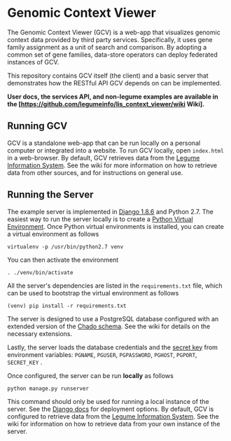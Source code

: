 # Genomic Context Viewer
The Genomic Context Viewer (GCV) is a web-app that visualizes genomic context data provided by third party services.
Specifically, it uses gene family assignment as a unit of search and comparison.
By adopting a common set of gene families, data-store operators can deploy federated instances of GCV.

This repository contains GCV itself (the client) and a basic server that demonstrates how the RESTful API GCV depends on can be implemented. 

**User docs, the services API, and non-legume examples are available in the [https://github.com/legumeinfo/lis_context_viewer/wiki Wiki].**

## Running GCV
GCV is a standalone web-app that can be run locally on a personal computer or integrated into a website.
To run GCV locally, open `index.html` in a web-browser.
By default, GCV retrieves data from the [Legume Information System](http://legumeinfo.org/home).
See the wiki for more information on how to retrieve data from other sources, and for instructions on general use.

## Running the Server
The example server is implemented in [Django 1.8.6](https://www.djangoproject.com/) and Python 2.7.
The easiest way to run the server locally is to create a [Python Virtual Environment](http://docs.python-guide.org/en/latest/dev/virtualenvs/).
Once Python virtual environments is installed, you can create a virtual environment as follows

    virtualenv -p /usr/bin/python2.7 venv

You can then activate the environment

    . ./venv/bin/activate

All the server's dependencies are listed in the `requirements.txt` file, which can be used to bootstrap the virtual environment as follows

    (venv) pip install -r requirements.txt

The server is designed to use a PostgreSQL database configured with an extended version of the [Chado schema](http://gmod.org/wiki/Chado_-_Getting_Started).
See the wiki for details on the necessary extensions.

Lastly, the server loads the database credentials and the [secret key](https://docs.djangoproject.com/en/1.9/ref/settings/#std:setting-SECRET_KEY) from environment variables: `PGNAME`, `PGUSER`, `PGPASSWORD`, `PGHOST`, `PGPORT`, `SECRET_KEY` .

Once configured, the server can be run **locally** as follows

    python manage.py runserver

This command should only be used for running a local instance of the server.
See the [Django docs](https://docs.djangoproject.com/es/1.9/howto/deployment/) for deployment options.
By default, GCV is configured to retrieve data from the [Legume Information System](http://legumeinfo.org/home).
See the wiki for information on how to retrieve data from your own instance of the server.
